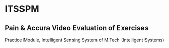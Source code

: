 # ITSSPM
## Pain & Accura Video Evaluation of Exercises
 Practice Module, Intelligent Sensing System of M.Tech (Intelligent Systems)
